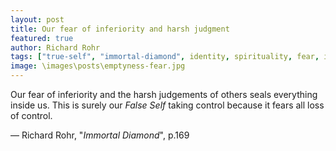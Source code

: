 ```yaml
---
layout: post
title: Our fear of inferiority and harsh judgment
featured: true
author: Richard Rohr
tags: ["true-self", "immortal-diamond", identity, spirituality, fear, inferiority, judgement, "fals-self"]
image: \images\posts\emptyness-fear.jpg
---
```


Our fear of inferiority and the harsh judgements of others seals everything inside us. This is surely our _False Self_ taking control because it fears all loss of control.

― Richard Rohr, "_Immortal Diamond_", p.169
